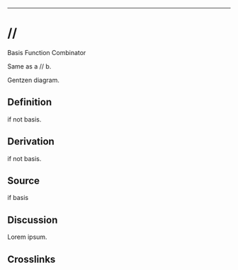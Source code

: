 ------------------------------------------------------------------------

# //

Basis Function Combinator

Same as a // b.

Gentzen diagram.

## Definition

if not basis.

## Derivation

if not basis.

## Source

if basis

## Discussion

Lorem ipsum.

## Crosslinks
